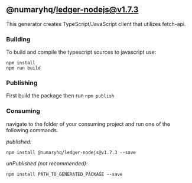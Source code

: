 ## @numaryhq/ledger-nodejs@v1.7.3

This generator creates TypeScript/JavaScript client that utilizes fetch-api.

### Building

To build and compile the typescript sources to javascript use:
```
npm install
npm run build
```

### Publishing

First build the package then run ```npm publish```

### Consuming

navigate to the folder of your consuming project and run one of the following commands.

_published:_

```
npm install @numaryhq/ledger-nodejs@v1.7.3 --save
```

_unPublished (not recommended):_

```
npm install PATH_TO_GENERATED_PACKAGE --save
